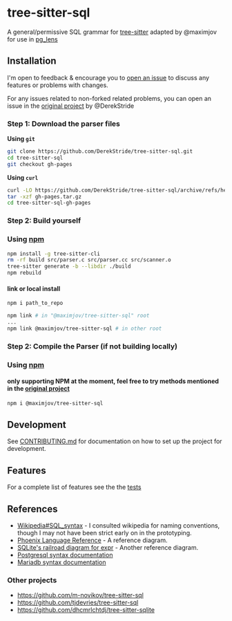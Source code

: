 # tree-sitter-sql

A general/permissive SQL grammar for [tree-sitter](https://github.com/tree-sitter/tree-sitter) adapted by @maximjov for use in [pg_lens](https://github.com/mmoncure/pg_lens)

## Installation

I'm open to feedback & encourage you to [open an issue](https://github.com/maximjov/tree-sitter-sql/issues/new) to discuss any features or problems with changes.

For any issues related to non-forked related problems, you can open an issue in the [original project](https://github.com/DerekStride/tree-sitter-sql/issues/new) by @DerekStride

### Step 1: Download the parser files

**Using `git`**
```bash
git clone https://github.com/DerekStride/tree-sitter-sql.git
cd tree-sitter-sql
git checkout gh-pages
```

**Using `curl`**
```bash
curl -LO https://github.com/DerekStride/tree-sitter-sql/archive/refs/heads/gh-pages.tar.gz
tar -xzf gh-pages.tar.gz
cd tree-sitter-sql-gh-pages
```

### Step 2: Build yourself

### Using [npm](https://www.npmjs.com/package/@maximjov/tree-sitter-sql)

```bash
npm install -g tree-sitter-cli
rm -rf build src/parser.c src/parser.cc src/scanner.o
tree-sitter generate -b --libdir ./build
npm rebuild
```

#### link or local install

```bash
npm i path_to_repo
```
```bash
npm link # in "@maximjov/tree-sitter-sql" root
...
npm link @maximjov/tree-sitter-sql # in other root
```

### Step 2: Compile the Parser (if not building locally)

### Using [npm](https://www.npmjs.com/package/@maximjov/tree-sitter-sql)
#### only supporting NPM at the moment, feel free to try methods mentioned in the [original project](https://github.com/DerekStride/tree-sitter-sql/issues/new)

```bash
npm i @maximjov/tree-sitter-sql
```

## Development

See [CONTRIBUTING.md](CONTRIBUTING.md) for documentation on how to set up the project for development.

## Features

For a complete list of features see the the [tests](test/corpus)

## References

* [Wikipedia#SQL_syntax](https://en.wikipedia.org/wiki/SQL_syntax) - I consulted wikipedia for naming conventions,
  though I may not have been strict early on in the prototyping.
* [Phoenix Language Reference](https://forcedotcom.github.io/phoenix/index.html) - A reference diagram.
* [SQLite's railroad diagram for expr](https://www.sqlite.org/lang_expr.html) - Another reference diagram.
* [Postgresql syntax documentation](https://www.postgresql.org/docs/current/sql-commands.html)
* [Mariadb syntax documentation](https://mariadb.com/kb/en/sql-statements-structure/)

### Other projects

* https://github.com/m-novikov/tree-sitter-sql
* https://github.com/tjdevries/tree-sitter-sql
* https://github.com/dhcmrlchtdj/tree-sitter-sqlite
